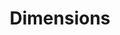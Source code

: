 ---
layout: default
bigquery: https://console.cloud.google.com/bigquery?p=covid-19-dimensions-ai&page=table&d=data&t=publications
contributors: Digital Science, https://www.digital-science.com/
cost: Free for personal, non-commercial use.
description: Dimensions contains more than 100 million publications, ranging from
  articles published in scholarly journals, books and book chapters, to preprints
  and conference proceedings. All publications are contextualized with linked data
  sets, funding, publications, patents, clinical trials, and policy documents. You
  can also view associated categories, funders, institutions, and researcher profiles.
documentation: https://docs.dimensions.ai/bigquery/index.html
last_edit: Mon, 04 Apr 2022 19:04:00 GMT
location: https://www.dimensions.ai/products/free/
maintained_by: Digital Science, https://www.digital-science.com/
schema_fields: '[''subtitles'', ''expiration_year'', ''interventions'', ''inventor_names'',
  ''metrics'', ''application_number'', ''phase'', ''funder_orgs'', ''parent_id'',
  ''book_series_title'', ''start_date'', ''funder_org'', ''jurisdiction'', ''funding_chf'',
  ''assignee_countries'', ''eisbn'', ''repository_url'', ''funder_org_countries'',
  ''funding_cny'', ''type'', ''language'', ''priority_date'', ''established'', ''start_year'',
  ''funding_nzd'', ''altmetrics'', ''category_icrp_ct'', ''legal_events'', ''funder_countries'',
  ''volume'', ''created_date'', ''address'', ''reference_ids'', ''research_org_state_codes'',
  ''arxiv_id'', ''kind'', ''date_inserted'', ''mesh_terms'', ''links'', ''funding_gbp'',
  ''granted_date'', ''foa_number'', ''investigators'', ''funding_eur'', ''id'', ''abstract'',
  ''researcher_ids'', ''wikipedia_url'', ''original_assignee_orgs'', ''pmcid'', ''patent_ids'',
  ''types'', ''associated_publication_pmid'', ''funding_currency'', ''acknowledgements'',
  ''brief_title'', ''name'', ''open_access_categories'', ''date'', ''editors'', ''external_ids'',
  ''ipcr'', ''funding_aud'', ''date_online'', ''categories'', ''authors'', ''aliases'',
  ''relationships'', ''description'', ''family_id'', ''source_id'', ''category_icrp_cso'',
  ''journal'', ''research_org_cities'', ''priority_year'', ''doi'', ''funding_cad'',
  ''email_address'', ''title'', ''isbn'', ''date_print'', ''embargo_date'', ''funder_org_cities'',
  ''citation_string'', ''publication_date'', ''cpc'', ''associated_grant_ids'', ''proceedings_title'',
  ''linkout'', ''associated_publication_doi'', ''supporting_grant_ids'', ''gender'',
  ''date_modified'', ''registry'', ''repository_id'', ''pages'', ''journal_lists'',
  ''status'', ''conditions'', ''research_orgs'', ''category_hrcs_hc'', ''original_abstract'',
  ''acronym'', ''family_count'', ''category_for'', ''assignee_orgs'', ''citations'',
  ''expiration_date'', ''current_assignee_orgs'', ''license'', ''pmid'', ''publication_year'',
  ''research_org_city_names'', ''category_bra'', ''granted_year'', ''date_imported_gbq'',
  ''organisation_details'', ''filing_year'', ''labels'', ''filing_status'', ''issue'',
  ''clinical_trial_ids'', ''associated_publication_arxiv_id'', ''end_date'', ''publication_ids'',
  ''current_assignee_countries'', ''category_hra'', ''family_members_ids'', ''funding_usd'',
  ''research_org_countries'', ''acronyms'', ''year'', ''original_title'', ''mesh_headings'',
  ''repository_name'', ''date_normal'', ''category_uoa'', ''category_sdg'', ''grant_number'',
  ''conference'', ''category_rcdc'', ''funding_details'', ''original_assignee'', ''research_org_state_names'',
  ''filing_date'', ''citations_count'', ''end_year'', ''cited_by_ids'', ''funding_jpy'',
  ''funder_org_state_codes'', ''category_hrcs_rac'', ''resulting_publication_doi'',
  ''concepts'', ''associated_publication_id'', ''resulting_publication_ids'', ''book_title'',
  ''open_access_categories_v2'', ''current_assignee'', ''funding_amount'', ''active_years'',
  ''publisher'', ''legal_status'', ''original_assignee_countries'', ''funder_org_acronyms'',
  ''research_org_country_names'']'
shortname: dimensions
tags:
- scholarly literature
- patents
- funding
- clinical trials
- academic profiles
terms_of_use: 'Use of both the Dimensions COVID-19 dataset and full Dimensions dataset
  are subject to the Dimensions Terms of use: https://www.dimensions.ai/policies-terms-legal '
title: Dimensions
uuid: dcff88bd-fe6b-4fdb-8159-809bf9d7bc1c
---
